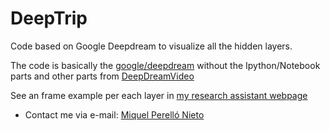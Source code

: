 # DeepTrip

Code based on Google Deepdream to visualize all the hidden layers.

The code is basically the [google/deepdream](https://github.com/google/deepdream) without the Ipython/Notebook
parts and other parts from [DeepDreamVideo](https://github.com/graphific/DeepDreamVideo)

See an frame example per each layer in [my research assistant webpage](https://users.ics.aalto.fi/perellm1/deep_dreams.shtml)

* Contact me via e-mail: [Miquel Perelló Nieto](mailto:perellonieto@gmail.com)
